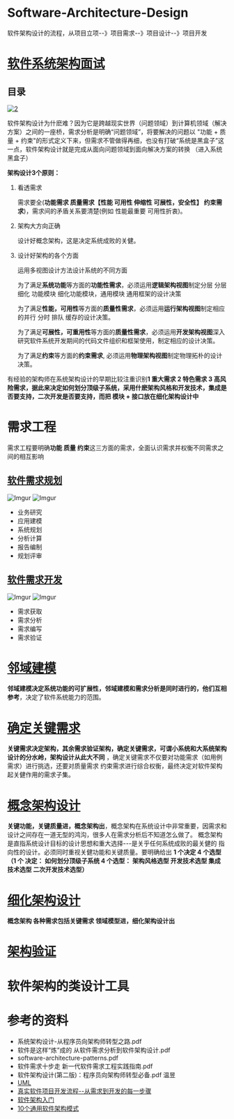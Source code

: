 # Software-Architecture-Design
软件架构设计的流程，从项目立项--》项目需求--》项目设计--》项目开发

# [软件系统架构面试](https://github.com/stevenli91748/Software-Architecture-Design/tree/master/Interview)

目录
---
<a href="https://ibb.co/X20SnLf"><img src="https://i.ibb.co/4mvPbtw/2.png" alt="2" border="0"></a>

软件架构设计为什麽难？因为它是跨越现实世界（问题领域）到计算机领域（解决方案）之间的一座桥，需求分析是明确“问题领域”，将要解决的问题以
"功能 + 质量 + 约束"的形式定义下来，但需求不管做得再细，也没有打破“系统是黑盒子”这一点，软件架构设计就是完成从面向问题领域到面向解决方案的转换
（进入系统黑盒子）

**架构设计3个原则：**

1. 看透需求

   需求要全(**功能需求 质量需求【性能 可用性 伸缩性 可展性，安全性】  约束需求**)，需求间的矛盾关系要清楚(例如 性能最重要 可用性折衷)。
   
2. 架构大方向正确

   设计好概念架构，这是决定系统成败的关健。

3. 设计好架构的各个方面

   运用多视图设计方法设计系统的不同方面
   
   为了满足**系统功能**等方面的**功能性需求**，必须运用**逻辑架构视图**制定分层 分层细化 功能模块 细化功能模块，通用模块 通用框架的设计决策
   
   为了满足**性能，可用性**等方面的**质量性需求**，必须运用**运行架构视图**制定相应的并行 分时 排队 缓存的设计决策。
   
   为了满足**可展性，可重用性**等方面的**质量性需求**，必须运用**开发架构视图**深入研究软件系统开发期间的代码文件组织和框架使用，制定相应的设计决策。
   
   为了满足**约束**等方面的**约束需求**, 必须运用**物理架构视图**制定物理拓朴的设计决策。
   
有经验的架构师在系统架构设计的早期比较注重识别**1 重大需求 2 特色需求 3 高风险需求，据此来决定如何划分顶级子系统，采用什麽架构风格和开发技术，集成是否要支持，二次开发是否要支持，而把 模块  +  接口放在细化架构设计中**



# 需求工程

需求工程要明确**功能 质量 约束**这三方面的需求，全面认识需求并权衡不同需求之间的相互影响
 
## [软件需求规划](https://github.com/stevenli91748/Software-Architecture-Design/blob/master/软件需求规划/README.md)
  ![Imgur](https://farm8.staticflickr.com/7876/32567759858_2e4ec05b05_o.jpg)
  ![Imgur](https://farm8.staticflickr.com/7904/45527345245_21539d7bb5_o.jpg)

   * 业务研究
   * 应用建模
   * 系统规划
   * 分析计算
   * 报告编制
   * 规划评审

## [软件需求开发](https://github.com/stevenli91748/Software-Architecture-Design/blob/master/软件需求开发/README.md)
  
  ![Imgur](https://farm8.staticflickr.com/7853/31500635057_a8341723a5_o.jpg)
  ![Imgur](https://farm8.staticflickr.com/7851/46440126601_b521848ce2_o.jpg)

   * 需求获取
   * 需求分析
   * 需求编写
   * 需求验证

# [邻域建模](https://github.com/stevenli91748/Software-Architecture-Design/blob/master/邻域建模/README.md)

  **邻域建模决定系统功能的可扩展性，邻域建模和需求分析是同时进行的，他们互相参考**，决定了软件系统能力的范围。

# [确定关键需求](https://github.com/stevenli91748/Software-Architecture-Design/blob/master/确定关键需求/README.md)

**关键需求决定架构，其余需求验证架构，确定关键需求，可谓小系统和大系统架构设计的分水岭，架构设计从此大不同** ，确定关键需求不仅要对功能需求（如用例需求）进行挑选，还要对质量需求 约束需求进行综合权衡，最终决定对软件架构起关健作用的需求子集。

# [概念架构设计](https://github.com/stevenli91748/Software-Architecture-Design/blob/master/概念架构设计/README.md)

 **关键功能，关键质量进，概念架构出**，概念架构在系统设计中非常重要，因需求和设计之间存在一道无型的鸿沟，很多人在需求分析后不知道怎么做了。
 概念架构是直指系统设计目标的设计思想和重大选择---是关乎任何系统成败的最关健的 指向性的设计。必须同时重视关健功能和关键质量。要明确给出 **1 个决定  4 个选型（1 个 决定： 如何划分顶级子系统   4 个选型： 架构风格选型  开发技术选型   集成技术选型  二次开发技术选型）**

# [细化架构设计](https://github.com/stevenli91748/Software-Architecture-Design/tree/master/细化架构设计)

 **概念架构 各种需求包括关键需求 领域模型进，细化架构设计出**

# [架构验证](https://github.com/stevenli91748/Software-Architecture-Design/blob/master/架构验证/README.md)

# 软件架构的类设计工具



# 参考的资料
  * 系统架构设计-从程序员向架构师转型之路.pdf
  * 软件是这样“炼”成的  从软件需求分析到软件架构设计.pdf
  * software-architecture-patterns.pdf
  * 软件需求十步走  新一代软件需求工程实践指南.pdf
  * 软件架构设计(第二版)：程序员向架构师转型必备.pdf  温昱  
  * [UML](https://github.com/stevenli91748/Software-Architecture-Design/blob/master/UML/README)
  * [真实软件项目开发流程--从需求到开发的每一步骤](http://www.youmeek.com/java-sofaware-engineer/)
  * [软件架构入门](http://www.ruanyifeng.com/blog/2016/09/software-architecture.html)
  * [10个通用软件架构模式](https://www.jdon.com/artichect/architectural-patterns.html)
